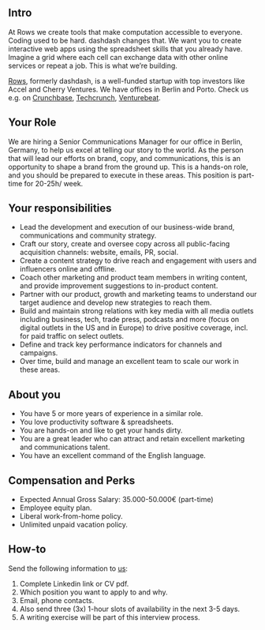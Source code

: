 ## Intro
At Rows we create tools that make computation accessible to everyone.
Coding used to be hard. dashdash changes that. We want you to create interactive web apps using the spreadsheet skills that you already have. Imagine a grid where each cell can exchange data with other online services or repeat a job. This is what we’re building.

[Rows](https://rows.com/), formerly dashdash, is a well-funded startup with top investors like Accel and Cherry Ventures. We have offices in Berlin and Porto. Check us e.g. on [Crunchbase](https://www.crunchbase.com/organization/dashdash), [Techcrunch](https://techcrunch.com/2018/05/16/dashdash-a-platform-to-create-web-apps-using-only-spreadsheet-skills-nabs-8m-led-by-accel/), [Venturebeat](https://venturebeat.com/2018/05/16/accel-leads-8-million-investment-in-dashdash-to-create-web-apps-from-spreadsheets/).

## Your Role
We are hiring a Senior Communications Manager for our office in Berlin, Germany, to help us excel at telling our story to the world. As the person that will lead our efforts on brand, copy, and communications, this is an opportunity to shape a brand from the ground up. This is a hands-on role, and you should be prepared to execute in these areas. 
This position is part-time for 20-25h/ week. 

## Your responsibilities
- Lead the development and execution of our business-wide brand, communications and community strategy.
- Craft our story, create and oversee copy across all public-facing acquisition channels: website, emails, PR, social. 
- Create a content strategy to drive reach and engagement with users and influencers online and offline.
- Coach other marketing and product team members in writing content, and provide improvement suggestions to in-product content.
- Partner with our product, growth and marketing teams to understand our target audience and develop new strategies to reach them.
- Build and maintain strong relations with key media with all media outlets including business, tech, trade press, podcasts and more (focus on digital outlets in the US and in Europe) to drive positive coverage, incl. for paid traffic on select outlets.
- Define and track key performance indicators for channels and campaigns.
- Over time, build and manage an excellent team to scale our work in these areas.

## About you
- You have 5 or more years of experience in a similar role. 
- You love productivity software & spreadsheets.
- You are hands-on and like to get your hands dirty.
- You are a great leader who can attract and retain excellent marketing and communications talent.
- You have an excellent command of the English language. 

## Compensation and Perks
- Expected Annual Gross Salary: 35.000-50.000€ (part-time)
- Employee equity plan.
- Liberal work-from-home policy.
- Unlimited unpaid vacation policy.

## How-to
Send the following information to [us](mailto:join@dashdash.com):
1. Complete Linkedin link or CV pdf.
1. Which position you want to apply to and why.
1. Email, phone contacts.
1. Also send three (3x) 1-hour slots of availability in the next 3-5 days.
1. A writing exercise will be part of this interview process.
